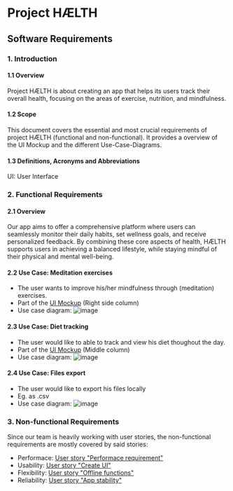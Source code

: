 # Project HÆLTH
## Software Requirements

### 1. Introduction

#### 1.1 Overview
Project HÆLTH is about creating an app that helps its users track their overall health, focusing on the areas of exercise, nutrition, and mindfulness.

#### 1.2 Scope
This document covers the essential and most crucial requirements of project HÆLTH (functional and non-functional). It provides a overview of the UI Mockup and the different Use-Case-Diagrams.

#### 1.3 Definitions, Acronyms and Abbreviations
UI: User Interface

### 2. Functional Requirements

#### 2.1 Overview
Our app aims to offer a comprehensive platform where users can seamlessly monitor their daily habits, set wellness goals, and receive personalized feedback. By combining these core aspects of health, HÆLTH supports users in achieving a balanced lifestyle, while staying mindful of their physical and mental well-being.

#### 2.2 Use Case: Meditation exercises
- The user wants to improve his/her mindfulness through (meditation) exercises.
- Part of the [UI Mockup](https://github.com/ldcdorn/haelth/blob/main/doc/ui_mockup.fig) (Right side column)
- Use case diagram: ![image](https://github.com/user-attachments/assets/5d74702f-3f3b-4157-a539-b2890fc027dc)

#### 2.3 Use Case: Diet tracking
- The user would like to able to track and view his diet thoughout the day.
- Part of the [UI Mockup](https://github.com/ldcdorn/haelth/blob/main/doc/ui_mockup.fig) (Middle column)
- Use case diagram: ![image](https://github.com/user-attachments/assets/66c6c042-3ac8-45be-a852-2639b8b28137)

#### 2.4 Use Case: Files export
- The user would like to export his files locally
- Eg. as .csv
- Use case diagram: ![image](https://github.com/user-attachments/assets/d726d248-7e46-46d8-81b0-1665a89eb4d1)

### 3. Non-functional Requirements
Since our team is heavily working with user stories, the non-functional requirements are mostly covered by said stories:  
- Performace: [User story "Performace requirement"](https://github.com/ldcdorn/haelth/issues/24)
- Usability: [User story "Create UI"](https://github.com/ldcdorn/haelth/issues/6)
- Flexibility: [User story "Offline functions"](https://github.com/ldcdorn/haelth/issues/25)
- Reliability: [User story "App stability"](https://github.com/ldcdorn/haelth/issues/26)
